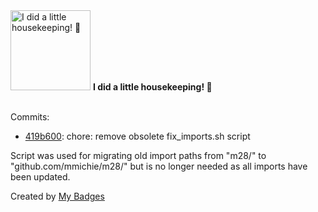 <img src="https://my-badges.github.io/my-badges/chore-commit.png" alt="I did a little housekeeping! 🧹" title="I did a little housekeeping! 🧹" width="128">
<strong>I did a little housekeeping! 🧹</strong>
<br><br>

Commits:

- <a href="https://github.com/mmichie/m28/commit/419b60069980a4b68545ab8cb7235978e72d6a24">419b600</a>: chore: remove obsolete fix_imports.sh script

Script was used for migrating old import paths from "m28/" to
"github.com/mmichie/m28/" but is no longer needed as all imports
have been updated.


Created by <a href="https://github.com/my-badges/my-badges">My Badges</a>